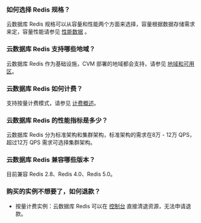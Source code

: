 ### 如何选择 Redis 规格？ 
云数据库 Redis 规格可以从容量和性能两个方面来选择，容量根据数据存储需求来定，容量性能请参见 [性能数据](https://intl.cloud.tencent.com/document/product/239/17952) 。

### 云数据库 Redis 支持哪些地域？ 
云数据库 Redis 作为基础设施，CVM 部署的地域都会支持，请参见 [地域和可用区](https://intl.cloud.tencent.com/document/product/239/4106)。

### 云数据库 Redis 如何计费？
支持按量计费模式，请参见 [计费概述](https://intl.cloud.tencent.com/document/product/239/9894)。

### 云数据库 Redis 的性能指标是多少？ 
云数据库 Redis 分为标准架构和集群架构，标准架构的需求在8万 - 12万 QPS，超过12万 QPS 需求可选择集群架构。

### 云数据库 Redis 兼容哪些版本？ 
目前兼容 Redis 2.8、Redis 4.0、Redis 5.0。

### 购买的实例不想要了，如何退款？
- 按量计费实例：云数据库 Redis 可以在 [控制台](https://console.cloud.tencent.com/redis) 直接清退资源，无法申请退款。
